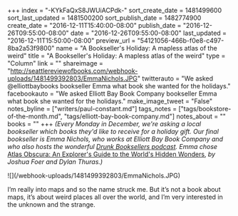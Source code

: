 +++
index = "-KYkFaQxS8JWUiACPdk-"
sort_create_date = 1481499600
sort_last_updated = 1481500200
sort_publish_date = 1482774900
create_date = "2016-12-11T15:40:00-08:00"
publish_date = "2016-12-26T09:55:00-08:00"
date = "2016-12-26T09:55:00-08:00"
last_updated = "2016-12-11T15:50:00-08:00"
preview_url = "54121056-466b-f0e8-c497-8ba2a53f9800"
name = "A Bookseller's Holiday: A mapless atlas of the weird"
title = "A Bookseller's Holiday: A mapless atlas of the weird"
type = "Column"
link = ""
shareimage = "http://seattlereviewofbooks.com/webhook-uploads/1481499392803/EmmaNichols.JPG"
twitterauto = "We asked @elliottbaybooks bookseller Emma what book she wanted for the holidays."
facebookauto = "We asked Elliott Bay Book Company bookseller Emma what book she wanted for the holidays."
make_image_tweet = "False"
notes_byline = ["writers/paul-constant.md"]
tags_notes = ["tags/bookstore-of-the-month.md", "tags/elliott-bay-book-company.md"]
notes_about = ""
books = ""
+++
*(Every Monday in December, we're asking a local bookseller which books they'd like to receive for a holiday gift. Our final bookseller is Emma Nichols, who works at Elliott Bay Book Company and who also hosts the wonderful [Drunk Booksellers podcast](http://drunkbooksellers.libsyn.com/). Emma chose* [Atlas Obscura: An Explorer's Guide to the World's Hidden Wonders](http://www.elliottbaybook.com/book/9780761169086), *by Joshua Foer and Dylan Thuras.)*

<p class="image">![](/webhook-uploads/1481499392803/EmmaNichols.JPG)</p>

I’m really into maps and so the name struck me. But it’s not a book about maps, it’s about weird places all over the world, and I’m very interested in the unknown and the strange.
